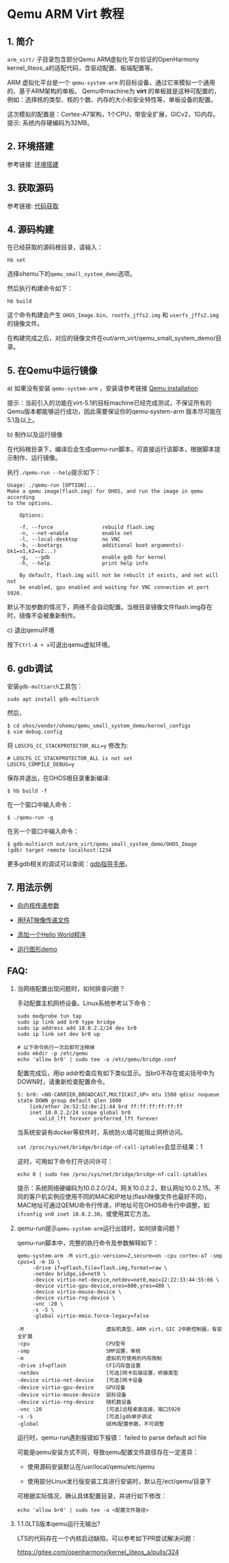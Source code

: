 # Qemu ARM Virt 教程

## 1. 简介

`arm_virt/` 子目录包含部分Qemu ARM虚拟化平台验证的OpenHarmony kernel\_liteos\_a的适配代码，含驱动配置、板端配置等。

ARM 虚拟化平台是一个 `qemu-system-arm` 的目标设备，通过它来模拟一个通用的、基于ARM架构的单板。
Qemu中machine为 **virt** 的单板就是这种可配置的，例如：选择核的类型、核的个数、内存的大小和安全特性等，单板设备的配置。

这次模拟的配置是：Cortex-A7架构，1个CPU，带安全扩展，GICv2，1G内存。
提示: 系统内存硬编码为32MB。

## 2. 环境搭建

参考链接: [环境搭建](https://gitee.com/openharmony/docs/blob/HEAD/zh-cn/device-dev/quick-start/quickstart-lite-env-setup.md)

## 3. 获取源码

参考链接: [代码获取](https://gitee.com/openharmony/docs/blob/HEAD/zh-cn/device-dev/get-code/sourcecode-acquire.md)

## 4. 源码构建

在已经获取的源码根目录，请输入：

```
hb set
```

选择ohemu下的`qemu_small_system_demo`选项。


然后执行构建命令如下：

```
hb build
```

这个命令构建会产生 `OHOS_Image.bin`、`rootfs_jffs2.img` 和 `userfs_jffs2.img`  的镜像文件。

在构建完成之后，对应的镜像文件在out/arm_virt/qemu_small_system_demo/目录。


## 5. 在Qemu中运行镜像

a) 如果没有安装 `qemu-system-arm` ，安装请参考链接 [Qemu installation](https://gitee.com/openharmony/device_qemu/blob/HEAD/README_zh.md)

提示：当前引入的功能在virt-5.1的目标machine已经完成测试，不保证所有的Qemu版本都能够运行成功，因此需要保证你的qemu-system-arm
版本尽可能在5.1及以上。

b) 制作以及运行镜像

在代码根目录下，编译后会生成qemu-run脚本，可直接运行该脚本，根据脚本提示制作、运行镜像。

执行`./qemu-run --help`提示如下：

```
Usage: ./qemu-run [OPTION]...
Make a qemu image(flash.img) for OHOS, and run the image in qemu according
to the options.

    Options:

    -f, --force                rebuild flash.img
    -n, --net-enable           enable net
    -l, --local-desktop        no VNC
    -b, --bootargs             additional boot arguments(-bk1=v1,k2=v2...)
    -g,  --gdb                 enable gdb for kernel
    -h, --help                 print help info

    By default, flash.img will not be rebuilt if exists, and net will not
    be enabled, gpu enabled and waiting for VNC connection at port 5920.
```

默认不加参数的情况下，网络不会自动配置。当根目录镜像文件flash.img存在时，镜像不会被重新制作。

c) 退出qemu环境

按下`Ctrl-A + x`可退出qemu虚拟环境。

## 6. gdb调试

安装`gdb-multiarch`工具包：
```
sudo apt install gdb-multiarch
```
然后，
```
$ cd ohos/vendor/ohemu/qemu_small_system_demo/kernel_configs
$ vim debug.config
```

将 `LOSCFG_CC_STACKPROTECTOR_ALL=y` 修改为:

```
# LOSCFG_CC_STACKPROTECTOR_ALL is not set
LOSCFG_COMPILE_DEBUG=y
```

保存并退出，在OHOS根目录重新编译:

```
$ hb build -f
```

在一个窗口中输入命令：

```
$ ./qemu-run -g
```

在另一个窗口中输入命令：

```
$ gdb-multiarch out/arm_virt/qemu_small_system_demo/OHOS_Image
(gdb) target remote localhost:1234
```

更多gdb相关的调试可以查阅：[gdb指导手册](https://sourceware.org/gdb/current/onlinedocs/gdb)。

## 7. 用法示例

- [向内核传递参数](example.md#sectiondebug)

- [用FAT映像传递文件](example.md#sectionfatfs)

- [添加一个Hello World程序](example.md#addhelloworld)

- [运行图形demo](example.md#simple_ui_demo)

## FAQ:
1. 当网络配置出现问题时，如何排查问题？

   手动配置主机网桥设备。Linux系统参考以下命令：

   ```
   sudo modprobe tun tap
   sudo ip link add br0 type bridge
   sudo ip address add 10.0.2.2/24 dev br0
   sudo ip link set dev br0 up

   # 以下命令执行一次后即可注释掉
   sudo mkdir -p /etc/qemu
   echo 'allow br0' | sudo tee -a /etc/qemu/bridge.conf
   ```

   配置完成后，用ip addr检查应有如下类似显示。当br0不存在或尖括号中为DOWN时，请重新检查配置命令。

   ```
   5: br0: <NO-CARRIER,BROADCAST,MULTICAST,UP> mtu 1500 qdisc noqueue state DOWN group default qlen 1000
       link/ether 2e:52:52:0e:21:44 brd ff:ff:ff:ff:ff:ff
       inet 10.0.2.2/24 scope global br0
          valid_lft forever preferred_lft forever
   ```

   当系统安装有docker等软件时，系统防火墙可能阻止网桥访问。

   `cat /proc/sys/net/bridge/bridge-nf-call-iptables`会显示结果：1

   这时，可用如下命令打开访问许可：

   ```
   echo 0 | sudo tee /proc/sys/net/bridge/bridge-nf-call-iptables
   ```

   提示：系统网络硬编码为10.0.2.0/24，网关10.0.2.2，默认网址10.0.2.15。不同的客户机实例应使用不同的MAC和IP地址(flash映像文件也最好不同)，MAC地址可通过QEMU命令行传递，IP地址可在OHOS命令行中调整，如`ifconfig vn0 inet 10.0.2.30`，或使用其它方法。

2. qemu-run提示`qemu-system-arm`运行出错时，如何排查问题？

   qemu-run脚本中，完整的执行命令及参数解释如下：

   ```
   qemu-system-arm -M virt,gic-version=2,secure=on -cpu cortex-a7 -smp cpus=1 -m 1G \
        -drive if=pflash,file=flash.img,format=raw \
        -netdev bridge,id=net0 \
        -device virtio-net-device,netdev=net0,mac=12:22:33:44:55:66 \
        -device virtio-gpu-device,xres=800,yres=480 \
        -device virtio-mouse-device \
        -device virtio-rng-device \
        -vnc :20 \
        -s -S \
        -global virtio-mmio.force-legacy=false
   ```

   ```
   -M                           虚拟机类型，ARM virt，GIC 2中断控制器，有安全扩展
   -cpu                         CPU型号
   -smp                         SMP设置，单核
   -m                           虚拟机可使用的内存限制
   -drive if=pflash             CFI闪存盘设置
   -netdev                      [可选]网卡后端设置，桥接类型
   -device virtio-net-device    [可选]网卡设备
   -device virtio-gpu-device    GPU设备
   -device virtio-mouse-device  鼠标设备
   -device virtio-rng-device    随机数设备
   -vnc :20                     [可选]远程桌面连接，端口5920
   -s -S                        [可选]gdb单步调试
   -global                      QEMU配置参数，不可调整
   ```

   运行时，qemu-run遇到报错如下报错： failed to parse default acl file

   可能是qemu安装方式不同，导致qemu配置文件路径存在一定差异：

   - 使用源码安装默认在/usr/local/qemu/etc/qemu

   - 使用部分Linux发行版安装工具进行安装时，默认在/ect/qemu/目录下

   可根据实际情况，确认具体配置目录，并进行如下修改：

   ```
   echo 'allow br0' | sudo tee -a <配置文件路径>
   ```


3. 1.1.0LTS版本qemu运行无输出?

   LTS的代码存在一个内核启动缺陷，可以参考如下PR尝试解决问题：

   https://gitee.com/openharmony/kernel_liteos_a/pulls/324
